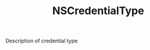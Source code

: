 ﻿---
uid: crmscript_ref_NSCredentialType
title: NSCredentialType
intellisense: Void.NSCredentialType
keywords: NSCredentialType
so.topic: reference
---

Description of credential type
